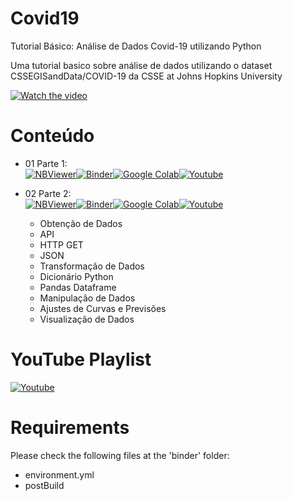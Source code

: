 # Covid19
Tutorial Básico: Análise de Dados Covid-19 utilizando Python

Uma tutorial basico sobre análise de dados utilizando o dataset CSSEGISandData/COVID-19 da CSSE at Johns Hopkins University

[![Watch the video](https://img.youtube.com/vi/01LaW4ZyoFU/maxresdefault.jpg)](https://www.youtube.com/playlist?list=PL6QnpHKwdPYisDOle7GiieEgKa6gcZBSi)

# Conteúdo
- 01 Parte 1: <br>
[![NBViewer](https://badgen.net/badge/Launch/on%20NBViewer/blue?icon=terminal)](https://nbviewer.jupyter.org/github/GuitarsAI/Covid19/blob/master/CoronaData.ipynb)[![Binder](https://mybinder.org/badge_logo.svg)](https://mybinder.org/v2/gh/GuitarsAI/Covid19/master?filepath=CoronaData.ipynb)[![Google Colab](https://badgen.net/badge/Launch/on%20Google%20Colab/black?icon=terminal)](https://colab.research.google.com/github/GuitarsAI/Covid19/blob/master/CoronaData.ipynb)[![Youtube](https://badgen.net/badge/Launch/on%20YouTube/red?icon=terminal)](https://youtu.be/01LaW4ZyoFU)

- 02 Parte 2: <br>
[![NBViewer](https://badgen.net/badge/Launch/on%20NBViewer/blue?icon=terminal)](https://nbviewer.jupyter.org/github/GuitarsAI/Covid19/blob/master/CoronaData_Part2.ipynb)[![Binder](https://mybinder.org/badge_logo.svg)](https://mybinder.org/v2/gh/GuitarsAI/Covid19/master?filepath=CoronaData_Part2.ipynb)[![Google Colab](https://badgen.net/badge/Launch/on%20Google%20Colab/black?icon=terminal)](https://colab.research.google.com/github/GuitarsAI/Covid19/blob/master/CoronaData_Part2.ipynb)[![Youtube](https://badgen.net/badge/Launch/on%20YouTube/red?icon=terminal)](https://youtu.be/6isr3mEpu44)
  - Obtenção de Dados
   - API
   - HTTP GET
   - JSON
  - Transformação de Dados
   - Dicionário Python
   - Pandas Dataframe
  - Manipulação de Dados
  - Ajustes de Curvas e Previsões
  - Visualização de Dados
    
  
 # YouTube Playlist
 [![Youtube](https://badgen.net/badge/Launch/on%20YouTube/red?icon=terminal)](https://www.youtube.com/playlist?list=PL6QnpHKwdPYjbDezYkAE-sAQ5MOpYeqM6)
 
# Requirements
Please check the following files at the 'binder' folder:
  - environment.yml
  - postBuild
  
